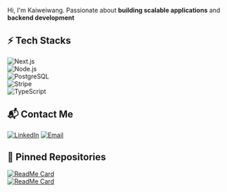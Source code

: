 Hi, I'm Kaiweiwang. Passionate about **building scalable applications** and **backend development**  


## ⚡ Tech Stacks  
![Next.js](https://img.shields.io/badge/Next.js-000000?style=for-the-badge&logo=next.js&logoColor=white)  
![Node.js](https://img.shields.io/badge/Node.js-43853D?style=for-the-badge&logo=node.js&logoColor=white)  
![PostgreSQL](https://img.shields.io/badge/PostgreSQL-316192?style=for-the-badge&logo=postgresql&logoColor=white)  
![Stripe](https://img.shields.io/badge/Stripe-008CDD?style=for-the-badge&logo=stripe&logoColor=white)  
![TypeScript](https://img.shields.io/badge/TypeScript-007ACC?style=for-the-badge&logo=typescript&logoColor=white)  

## 📬 Contact Me  
[![LinkedIn](https://img.shields.io/badge/LinkedIn-0A66C2?style=for-the-badge&logo=linkedin&logoColor=white)](linkedin.com/in/kaiiiwang)
[![Email](https://img.shields.io/badge/Gmail-D14836?style=for-the-badge&logo=gmail&logoColor=white)](mailto:kaiweiwang74@gmail.com)

## 📌 Pinned Repositories  
[![ReadMe Card](https://github-readme-stats.vercel.app/api/pin/?username=your-username&repo=amazon-clone&theme=radical)](https://github.com/your-username/amazon-clone)  
[![ReadMe Card](https://github-readme-stats.vercel.app/api/pin/?username=your-username&repo=other-repo&theme=radical)](https://github.com/your-username/other-repo)  
